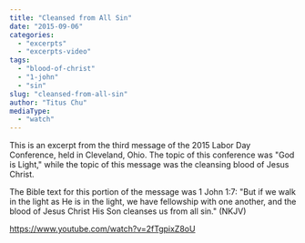 ```yaml
---
title: "Cleansed from All Sin"
date: "2015-09-06"
categories: 
  - "excerpts"
  - "excerpts-video"
tags: 
  - "blood-of-christ"
  - "1-john"
  - "sin"
slug: "cleansed-from-all-sin"
author: "Titus Chu"
mediaType: 
  - "watch"
---
```


This is an excerpt from the third message of the 2015 Labor Day Conference, held in Cleveland, Ohio. The topic of this conference was "God is Light," while the topic of this message was the cleansing blood of Jesus Christ.

The Bible text for this portion of the message was 1 John 1:7: "But if we walk in the light as He is in the light, we have fellowship with one another, and the blood of Jesus Christ His Son cleanses us from all sin." (NKJV)

https://www.youtube.com/watch?v=2fTgpixZ8oU
